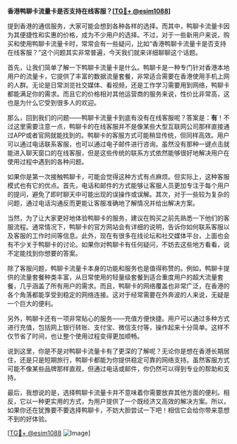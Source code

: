 **香港鸭聊卡流量卡是否支持在线客服？[[TG💪+ @esim1088](https://t.me/s/esim1088)]**

提到香港的通信服务，大家可能会想到各种各样的选择。而其中，鸭聊卡流量卡因为其便捷性和实惠的价格，成为不少用户的选择。不过，对于一些新用户来说，购买和使用鸭聊卡流量卡时，常常会有一些疑问，比如“香港鸭聊卡流量卡是否支持在线客服？”这个问题其实非常普遍，今天我们就来详细聊聊这个话题。

首先，让我们简单了解一下鸭聊卡流量卡是什么。鸭聊卡是一种专门针对香港本地用户的流量卡，它提供了丰富的数据流量套餐，非常适合需要在香港使用手机上网的人群。无论是日常浏览社交媒体、看视频，还是工作学习需要用到网络，鸭聊卡都能满足你的需求。而且它的价格相对其他运营商的服务来说，性价比非常高，这也是为什么它受到很多人的欢迎。

那么，回到我们的问题——鸭聊卡流量卡到底有没有在线客服呢？答案是：**有**！不过这里需要注意一点，鸭聊卡的在线客服并不是像某些大型互联网公司那样直接通过APP或者官网就能找到的。鸭聊卡的客服方式可能稍显传统，但同样高效。用户可以通过电话联系客服，也可以通过电子邮件进行咨询。虽然没有那种一键点击就能进入聊天窗口的在线客服，但是这些传统的联系方式依然能够很好地解决用户在使用过程中遇到的各种问题。

如果你是第一次接触鸭聊卡，可能会觉得这种方式有点麻烦。但实际上，这种客服模式也有它的优点。首先，电话和邮件的方式能够让客服人员更加专注于每个用户的提问，避免了即时聊天中可能出现的误操作或误解。其次，对于一些较为复杂的问题，通过电话沟通反而更能让客服准确地了解情况并给出解决方案。

当然，为了让大家更好地体验鸭聊卡的服务，建议在购买之前先熟悉一下他们的客服流程。通常情况下，鸭聊卡的官方网站会有详细的说明，告诉你如何联系客服以及客服的工作时间等信息。此外，现在有很多在线论坛和社交媒体平台，上面也会有不少关于鸭聊卡的讨论。如果你对鸭聊卡有任何疑问，不妨去这些地方看看，说不定能找到你想要的答案。

除了客服问题，鸭聊卡流量卡本身的功能和服务也是值得称赞的。例如，鸭聊卡提供的流量套餐种类丰富，从日常使用的轻量级套餐到适合重度用户的超大流量套餐，几乎涵盖了所有用户的需求。而且，鸭聊卡的网络覆盖也非常广泛，在香港的各个角落都能享受到稳定的网络连接。这对于经常需要在外奔波的人来说，无疑是一个巨大的便利。

另外，鸭聊卡还有一项非常贴心的服务——充值方便快捷。用户可以通过多种方式进行充值，包括网上银行转账、支付宝、微信支付等，操作起来十分简单。这样不仅节省了时间，也让整个使用过程变得更加顺畅。

说到这里，你是不是对鸭聊卡流量卡有了更深的了解呢？无论你是想在香港长期居住，还是只是短期旅行，鸭聊卡都能为你提供稳定可靠的网络支持。虽然客服方式可能不像某些品牌那样直观，但通过电话或邮件，你仍然可以得到专业的帮助和支持。

最后，我想说的是，选择鸭聊卡流量卡并不意味着你需要放弃其他方面的便利。相反，它以一种更实用的方式，为用户提供了一个既经济又高效的解决方案。所以，如果你还在犹豫要不要选择鸭聊卡，不妨大胆尝试一下吧！相信它会给你带来意想不到的好体验。

[[TG💪+ @esim1088](https://t.me/s/esim1088) ![Image](https://i.postimg.cc/4NQfJmqS/Snipaste-2025-05-13-00-14-12.png)]